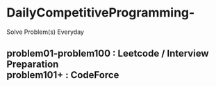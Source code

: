 # DailyCompetitiveProgramming-
Solve Problem(s) Everyday

<h2>
  <b>
    problem01-problem100 : Leetcode / Interview Preparation </br>
    problem101+ : CodeForce
  </b>
</h2>
